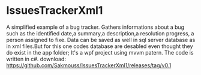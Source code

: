 # IssuesTrackerXml1
A simplified example of a bug tracker.
Gathers informations about a bug such as the identified date,a summary,a description,a resolution progress, a person assigned to fixe.
Data can be saved as well  in sql server database as in xml files.But for this one codes  database are desabled even thought they do exist in the app folder;
It's a wpf project using mvvm patern.
The code is written in c#. 
         download: https://github.com/Sakmouss/IssuesTrackerXml1/releases/tag/v0.1
